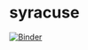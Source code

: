 # syracuse
[![Binder](https://mybinder.org/badge_logo.svg)](https://mybinder.org/v2/gh/lhuynh-stlaurent77/syracuse/main?labpath=syracuse.ipynb)
